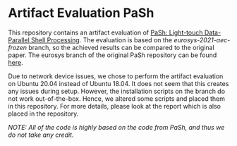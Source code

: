 # Artifact Evaluation PaSh
This repository contains an artifact evaluation of [PaSh: Light-touch Data-Parallel Shell Processing](https://github.com/binpash/pash/tree/main). The evaluation is based on the _eurosys-2021-aec-frozen_ branch, so the achieved results can be compared to the original paper. The eurosys branch of the original PaSh repository can be found [here](https://github.com/binpash/pash/tree/eurosys-2021-aec-frozen). 

Due to network device issues, we chose to perform the artifact evaluation on Ubuntu 20.04 instead of Ubuntu 18.04. It does not seem that this creates any issues during setup. However, the installation scripts on the branch do not work out-of-the-box. Hence, we altered some scripts and placed them in this repository. For more details, please look at the report which is also placed in the repository.

_NOTE: All of the code is highly based on the code from PaSh, and thus we do not take any credit._

